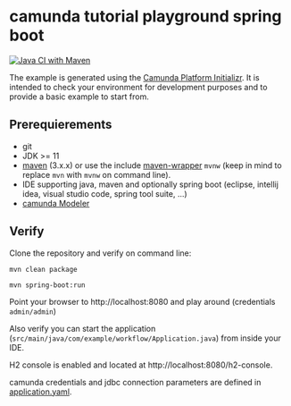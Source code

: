 # camunda tutorial playground spring boot

[![Java CI with Maven](https://github.com/pinguinsquad/camunda-basic-tutorial/actions/workflows/maven.yml/badge.svg)](https://github.com/pinguinsquad/camunda-basic-tutorial/actions/workflows/maven.yml)

The example is generated using the [Camunda Platform Initializr](https://start.camunda.com). It is intended to check your environment for development purposes and to provide a basic example to start from.

## Prerequierements

- git
- JDK >= 11
- [maven](https://maven.apache.org) (3.x.x) or use the include [maven-wrapper](https://github.com/takari/maven-wrapper) `mvnw` (keep in mind to replace `mvn` with `mvnw` on command line).
- IDE supporting java, maven and optionally spring boot (eclipse, intellij idea, visual studio code, spring tool suite, ...)
- [camunda Modeler](https://camunda.com/de/download/modeler/)

## Verify

Clone the repository and verify on command line:

```
mvn clean package
```

```
mvn spring-boot:run
```

Point your browser to http://localhost:8080 and play around (credentials `admin/admin`)

Also verify you can start the application (`src/main/java/com/example/workflow/Application.java`) from inside your IDE.

H2 console is enabled and located at http://localhost:8080/h2-console. 

camunda credentials and jdbc connection parameters are defined in [application.yaml](src/main/resources/application.yaml).
